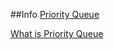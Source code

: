 ##Info
[Priority Queue](https://www.programiz.com/dsa/priority-queue#:~:text=Implementation%20of%20Priority%20Queue,efficient%20implementation%20of%20priority%20queues.)

[What is Priority Queue](https://www.scaler.com/topics/data-structures/priority-queue-in-data-structure/#what-is--code-33-12-1)